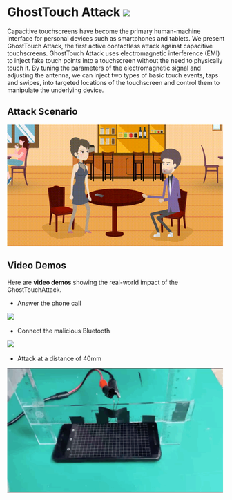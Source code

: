 # GhostTouch Attack ![](https://img.shields.io/badge/License-USSLab-blue)

Capacitive touchscreens have become the primary human-machine interface for personal devices such as smartphones and tablets. 
We present GhostTouch Attack, the first active contactless attack against capacitive touchscreens. GhostTouch Attack uses electromagnetic interference (EMI) to inject fake touch points into a touchscreen without the need to physically touch it.
By tuning the parameters of the electromagnetic signal and adjusting the antenna, we can inject two types of basic touch events, taps and swipes, into targeted locations of the touchscreen and control them to manipulate the underlying device.



## Attack Scenario

<img src=./demo/attack_scenario.gif width="500px" />



## Video Demos

Here are **video demos** showing the real-world impact of the GhostTouchAttack.

- Answer the phone call

<img src=./demo/accept_call.gif width="500px" />

- Connect the malicious Bluetooth

<img src=./demo/bluetooth.gif width="500px" />

- Attack at a distance of 40mm
  
<img src=./demo/attack40mm.gif width="500px" />
